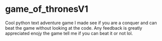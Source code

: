 # game_of_thronesV1
Cool python text adventure game I made see if you are a conquer and can beat the game without looking
at the code. Any feedback is greatly appreciated enojy the game tell me if you can beat it or not lol.
